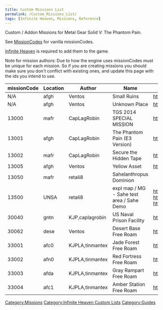 ```yaml
---
title: Custom Missions List
permalink: /Custom_Missions_List/
tags: [Infinite Heaven, Missions, Reference]
---
```


Custom / Addon Missions for Metal Gear Solid V: The Phantom Pain.

See [MissionCodes](/MissionCodes#Side_Op_ids "wikilink") for vanilla
missionCodes.

[Infinite Heaven](https://www.nexusmods.com/metalgearsolidvtpp/mods/45)
is required to add them to the game.

Note for mission authors: Due to how the engine uses missionCodes must
be unique for each mission. So if you are creating missions you should
make sure you don't conflict with existing ones, and update this page
with the ids you intend to use.

| missionCode | Location | Author          | Name                                       | Link                                                                                                                                                                   |
| ----------- | -------- | --------------- | ------------------------------------------ | ---------------------------------------------------------------------------------------------------------------------------------------------------------------------- |
| N/A         | afgh     | Ventos          | Small Ruins                                | <https://www.nexusmods.com/metalgearsolidvtpp/mods/753>                                                                                                                |
| N/A         | afgh     | Ventos          | Unknown Place                              | <https://www.nexusmods.com/metalgearsolidvtpp/mods/1237>                                                                                                               |
| 13000       | mafr     | CapLagRobin     | TGS 2014 SPECIAL MISSION                   | <https://www.nexusmods.com/metalgearsolidvtpp/mods/918>                                                                                                                |
| 13001       | afgh     | CapLagRobin     | The Phantom Pain (E3 Version)              | <https://www.nexusmods.com/metalgearsolidvtpp/mods/1245>                                                                                                               |
| 13002       | mafr     | CapLagRobin     | Secure the Hidden Tape                     | <https://www.nexusmods.com/metalgearsolidvtpp/mods/1665>                                                                                                               |
| 13005       | afgh     | Ventos          | Yellow Asset                               | <https://www.nexusmods.com/metalgearsolidvtpp/mods/929>                                                                                                                |
| 13050       | mafr     | retali8         | Sahelanthropus Dominion                   |                                                                                                               |
| 13500       | UNSA     | retali8         | expl map / MG - Sahe test area / Sahe Demo | <https://github.com/TheHuntingParty/TPP-sahelanthropus> / <https://github.com/TheHuntingParty/EXPL-MAP-TPP> / <https://www.nexusmods.com/metalgearsolidvtpp/mods/1750> |
| 30040       | gntn     | KJP,caplagrobin | US Naval Prison Facility                   | <https://www.nexusmods.com/metalgearsolidvtpp/mods/978>                                                                                                                |
| 30062       | dese     | Ventos          | Desert Base Free Roam                      | <https://www.nexusmods.com/metalgearsolidvtpp/mods/1237>                                                                                                               |
| 33001       | afc0     | KJPLA,tinmantex | Jade Forest Free Roam                      | <https://www.nexusmods.com/metalgearsolidvtpp/mods/1239>                                                                                                               |
| 33002       | afn0     | KJPLA,tinmantex | Red Fortress Free Roam                     | <https://www.nexusmods.com/metalgearsolidvtpp/mods/1271>                                                                                                               |
| 33003       | afda     | KJPLA,tinmantex | Gray Rampart Free Roam                     | <https://www.nexusmods.com/metalgearsolidvtpp/mods/1251>                                                                                                               |
| 33004       | afc1     | KJPLA,tinmantex | Amber Station Free Roam                    | <https://www.nexusmods.com/metalgearsolidvtpp/mods/1246>                                                                                                               |

[Category:Missions](/Category:Missions "wikilink") [Category:Infinite
Heaven Custom Lists](/Category:Infinite_Heaven_Custom_Lists "wikilink")
[Category:Guides](/Category:Guides "wikilink")
